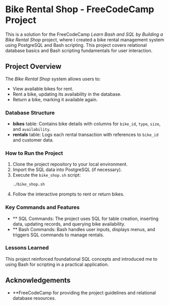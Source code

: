 # Bike Rental Shop - FreeCodeCamp Project

This is a solution for the FreeCodeCamp *Learn Bash and SQL by Building a Bike Rental Shop* project, where I created a bike rental management system using PostgreSQL and Bash scripting. This project covers relational database basics and Bash scripting fundamentals for user interaction.

## Project Overview

The *Bike Rental Shop* system allows users to:
- View available bikes for rent.
- Rent a bike, updating its availability in the database.
- Return a bike, marking it available again.

### Database Structure

- **bikes** table: Contains bike details with columns for `bike_id`, `type`, `size`, and `availability`.
- **rentals** table: Logs each rental transaction with references to `bike_id` and customer data.

### How to Run the Project

1. Clone the project repository to your local environment.
2. Import the SQL data into PostgreSQL (if necessary).
3. Execute the `bike_shop.sh` script:
   ```bash
   ./bike_shop.sh
   ```
4. Follow the interactive prompts to rent or return bikes.

### Key Commands and Features

- ** SQL Commands: The project uses SQL for table creation, inserting data, updating records, and querying bike availability.
- ** Bash Commands: Bash handles user inputs, displays menus, and triggers SQL commands to manage rentals.

### Lessons Learned

This project reinforced foundational SQL concepts and introduced me to using Bash for scripting in a practical application.

## Acknowledgements

- **FreeCodeCamp for providing the project guidelines and relational database resources.
